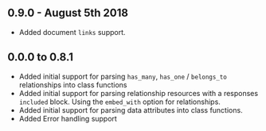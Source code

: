 ## 0.9.0 - August 5th 2018
  - Added document `links` support.
  
## 0.0.0 to 0.8.1
  - Added initial support for parsing `has_many`, `has_one` / `belongs_to` relationships into class functions
  - Added initial support for parsing relationship resources with a responses `included` block. Using the `embed_with` option for relationships.
  - Added initial support for parsing data attributes into class functions.
  - Added Error handling support
